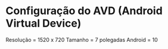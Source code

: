 # Configuração do AVD (Android Virtual Device)

Resolução = 1520 x 720
Tamanho = 7 polegadas
Android = 10